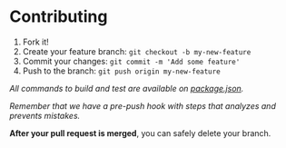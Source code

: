 # Contributing

1. Fork it!
2. Create your feature branch: `git checkout -b my-new-feature`
3. Commit your changes: `git commit -m 'Add some feature'`
4. Push to the branch: `git push origin my-new-feature`

_All commands to build and test are available on [package.json](package.json)._

_Remember that we have a pre-push hook with steps that analyzes and prevents
mistakes._

**After your pull request is merged**, you can safely delete your branch.
